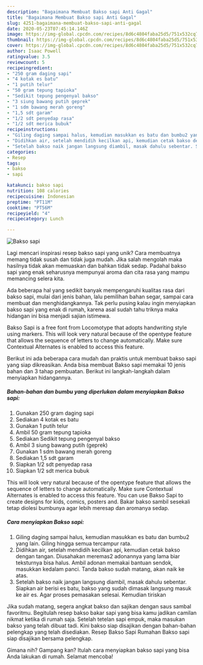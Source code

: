 ```yaml
---
description: "Bagaimana Membuat Bakso sapi Anti Gagal"
title: "Bagaimana Membuat Bakso sapi Anti Gagal"
slug: 4251-bagaimana-membuat-bakso-sapi-anti-gagal
date: 2020-05-23T07:45:14.146Z
image: https://img-global.cpcdn.com/recipes/8d6c4804faba25d5/751x532cq70/bakso-sapi-foto-resep-utama.jpg
thumbnail: https://img-global.cpcdn.com/recipes/8d6c4804faba25d5/751x532cq70/bakso-sapi-foto-resep-utama.jpg
cover: https://img-global.cpcdn.com/recipes/8d6c4804faba25d5/751x532cq70/bakso-sapi-foto-resep-utama.jpg
author: Isaac Powell
ratingvalue: 3.5
reviewcount: 5
recipeingredient:
- "250 gram daging sapi"
- "4 kotak es batu"
- "1 putih telur"
- "50 gram tepung tapioka"
- "Sedikit tepung pengenyal bakso"
- "3 siung bawang putih geprek"
- "1 sdm bawang merah goreng"
- "1,5 sdt garam"
- "1/2 sdt penyedap rasa"
- "1/2 sdt merica bubuk"
recipeinstructions:
- "Giling daging sampai halus, kemudian masukkan es batu dan bumbu2 yang lain. Giling hingga semua tercampur rata."
- "Didihkan air, setelah mendidih kecilkan api, kemudian cetak bakso dengan tangan. Diusahakan meremas2 adonannya yang lama biar teksturnya bisa halus. Ambil adonan memakai bantuan sendok, masukkan kedalam panci. Tanda bakso sudah matang, akan naik ke atas."
- "Setelah bakso naik jangan langsung diambil, masak dahulu sebentar. Siapkan air berisi es batu, bakso yang sudah dimasak langsung masuk ke air es. Agar proses pemasakan selesai. Kemudian tiriskan"
categories:
- Resep
tags:
- bakso
- sapi

katakunci: bakso sapi 
nutrition: 108 calories
recipecuisine: Indonesian
preptime: "PT11M"
cooktime: "PT56M"
recipeyield: "4"
recipecategory: Lunch

---
```



![Bakso sapi](https://img-global.cpcdn.com/recipes/8d6c4804faba25d5/751x532cq70/bakso-sapi-foto-resep-utama.jpg)

Lagi mencari inspirasi resep bakso sapi yang unik? Cara membuatnya memang tidak susah dan tidak juga mudah. Jika salah mengolah maka hasilnya tidak akan memuaskan dan bahkan tidak sedap. Padahal bakso sapi yang enak seharusnya mempunyai aroma dan cita rasa yang mampu memancing selera kita.

Ada beberapa hal yang sedikit banyak mempengaruhi kualitas rasa dari bakso sapi, mulai dari jenis bahan, lalu pemilihan bahan segar, sampai cara membuat dan menghidangkannya. Tak perlu pusing kalau ingin menyiapkan bakso sapi yang enak di rumah, karena asal sudah tahu triknya maka hidangan ini bisa menjadi sajian istimewa.

Bakso Sapi is a free font from Locomotype that adopts handwriting style using markers. This will look very natural because of the opentype feature that allows the sequence of letters to change automatically. Make sure Contextual Alternates is enabled to access this feature.


Berikut ini ada beberapa cara mudah dan praktis untuk membuat bakso sapi yang siap dikreasikan. Anda bisa membuat Bakso sapi memakai 10 jenis bahan dan 3 tahap pembuatan. Berikut ini langkah-langkah dalam menyiapkan hidangannya.

<!--inarticleads1-->

##### Bahan-bahan dan bumbu yang diperlukan dalam menyiapkan Bakso sapi:

1. Gunakan 250 gram daging sapi
1. Sediakan 4 kotak es batu
1. Gunakan 1 putih telur
1. Ambil 50 gram tepung tapioka
1. Sediakan Sedikit tepung pengenyal bakso
1. Ambil 3 siung bawang putih (geprek)
1. Gunakan 1 sdm bawang merah goreng
1. Sediakan 1,5 sdt garam
1. Siapkan 1/2 sdt penyedap rasa
1. Siapkan 1/2 sdt merica bubuk


This will look very natural because of the opentype feature that allows the sequence of letters to change automatically. Make sure Contextual Alternates is enabled to access this feature. You can use Bakso Sapi to create designs for kids, comics, posters and. Bakar bakso sambil sesekali tetap diolesi bumbunya agar lebih meresap dan aromanya sedap. 

<!--inarticleads2-->

##### Cara menyiapkan Bakso sapi:

1. Giling daging sampai halus, kemudian masukkan es batu dan bumbu2 yang lain. Giling hingga semua tercampur rata.
1. Didihkan air, setelah mendidih kecilkan api, kemudian cetak bakso dengan tangan. Diusahakan meremas2 adonannya yang lama biar teksturnya bisa halus. Ambil adonan memakai bantuan sendok, masukkan kedalam panci. Tanda bakso sudah matang, akan naik ke atas.
1. Setelah bakso naik jangan langsung diambil, masak dahulu sebentar. Siapkan air berisi es batu, bakso yang sudah dimasak langsung masuk ke air es. Agar proses pemasakan selesai. Kemudian tiriskan


Jika sudah matang, segera angkat bakso dan sajikan dengan saus sambal favoritmu. Begitulah resep bakso bakar sapi yang bisa kamu jadikan camilan nikmat ketika di rumah saja. Setelah tetelan sapi empuk, maka masukan bakso yang telah dibuat tadi. Kini bakso siap disajikan dengan bahan-bahan pelengkap yang telah disediakan. Resep Bakso Sapi Rumahan Bakso sapi siap disajikan bersama pelengkap. 

Gimana nih? Gampang kan? Itulah cara menyiapkan bakso sapi yang bisa Anda lakukan di rumah. Selamat mencoba!
